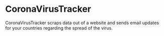 # CoronaVirusTracker
CoronaVirusTracker scraps data out of a website and sends email updates for your countries regarding the spread of the virus.

